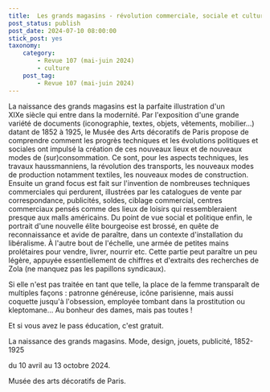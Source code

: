 ```yaml
---
title:  Les grands magasins - révolution commerciale, sociale et culturelle
post_status: publish
post_date: 2024-07-10 08:00:00
stick_post: yes
taxonomy:
    category:
        - Revue 107 (mai-juin 2024)
        - culture
    post_tag:
        - Revue 107 (mai-juin 2024)
---
```




 La naissance des grands magasins est la parfaite illustration d'un XIXe siècle qui entre dans la modernité. Par l'exposition d'une grande variété de documents (iconographie, textes, objets, vêtements, mobilier...) datant de 1852 à 1925, le Musée des Arts décoratifs de Paris propose de comprendre comment les progrès techniques et les évolutions politiques et sociales ont impulsé la création de ces nouveaux lieux et de nouveaux modes de (sur)consommation. Ce sont, pour les aspects techniques, les travaux haussmanniens, la révolution des transports, les nouveaux modes de production notamment textiles, les nouveaux modes de construction. Ensuite un grand focus est fait sur l'invention de nombreuses techniques commerciales qui perdurent, illustrées par les catalogues de vente par correspondance, publicités, soldes, ciblage commercial, centres commerciaux pensés comme des lieux de loisirs qui ressembleraient presque aux malls américains. Du point de vue social et politique enfin, le portrait d'une nouvelle élite bourgeoise est brossé, en quête de reconnaissance et avide de paraître, dans un contexte d'installation du libéralisme. À l'autre bout de l'échelle, une armée de petites mains prolétaires pour vendre, livrer, nourrir etc. Cette partie peut paraître un peu légère, appuyée essentiellement de chiffres et d'extraits des recherches de Zola (ne manquez pas les papillons syndicaux).

 Si elle n'est pas traitée en tant que telle, la place de la femme transparaît de multiples façons : patronne généreuse, icône parisienne, mais aussi coquette jusqu'à l'obsession, employée tombant dans la prostitution ou kleptomane... Au bonheur des dames, mais pas toutes !

 Et si vous avez le pass éducation, c'est gratuit.

 La naissance des grands magasins. Mode, design, jouets, publicité, 1852-1925

 du 10 avril au 13 octobre 2024.

 Musée des arts décoratifs de Paris.

